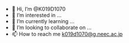 - 👋 Hi, I’m @K019D1070
- 👀 I’m interested in ...
- 🌱 I’m currently learning ...
- 💞️ I’m looking to collaborate on ...
- 📫 How to reach me k019d1070@g.neec.ac.jp

<!---
K019D1070/K019D1070 is a ✨ special ✨ repository because its `README.md` (this file) appears on your GitHub profile.
You can click the Preview link to take a look at your changes.
--->
